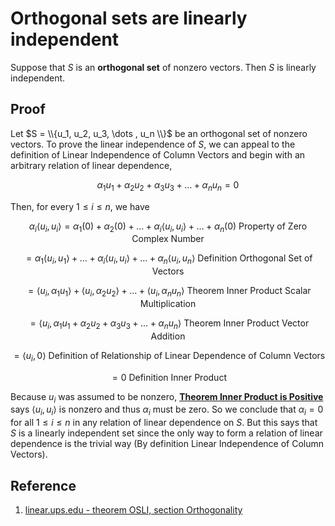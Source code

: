 # Orthogonal sets are linearly independent

Suppose that $S$ is an **orthogonal set** of nonzero vectors. Then $S$ is linearly independent.

## Proof

Let $S = \\{u_1, u_2, u_3, \dots , u_n \\}$ be an orthogonal set of nonzero vectors. To prove the linear independence of $S$, we can appeal to the definition of Linear Independence of Column Vectors and begin with an arbitrary relation of linear dependence,

$$
\alpha_1 u_1 + \alpha_2 u_2 + \alpha_3 u_3 + \dots + \alpha_n u_n = 0
$$

Then, for every $1 \leq i \leq n$, we have

$$
\alpha_i ⟨u_i, u_i⟩ = \alpha_1 (0) + \alpha_2 (0) + \dots + \alpha_i ⟨u_i, u_i⟩ + \dots + \alpha_n (0) \text{ Property of Zero Complex Number }
$$

$$
= \alpha_1 ⟨u_i, u_1⟩ + \dots + \alpha_i ⟨u_i, u_i⟩ + \dots + \alpha_n ⟨u_i, u_n⟩ \text{ Definition Orthogonal Set of Vectors }
$$

$$
= ⟨u_i, \alpha_1 u_1⟩ + ⟨u_i, \alpha_2 u_2⟩ + \dots + ⟨u_i, \alpha_n u_n⟩ \text{ Theorem Inner Product Scalar Multiplication }
$$

$$
= ⟨u_i, \alpha_1 u_1 + \alpha_2 u_2 + \alpha_3 u_3 + \dots + \alpha_n u_n⟩ \text{ Theorem Inner Product Vector Addition }
$$

$$
= ⟨u_i, 0⟩ \text{ Definition of Relationship of Linear Dependence of Column Vectors }
$$

$$
= 0 \text{ Definition Inner Product }
$$ 

Because $u_i$ was assumed to be nonzero, [**Theorem Inner Product is Positive**](./0010-inner-product-is-positive.md) says $⟨u_i, u_i⟩$ is nonzero and thus $\alpha_i$ must be zero. So we conclude that $\alpha_i = 0$ for all $1 \leq i \leq n$ in any relation of linear dependence on $S$. But this says that $S$ is a linearly independent set since the only way to form a relation of linear dependence is the trivial way (By definition Linear Independence of Column Vectors).

## Reference

1. [linear.ups.edu - theorem OSLI, section Orthogonality](http://linear.pugetsound.edu/html/section-O.html)